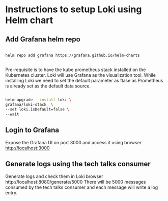 # Instructions to setup Loki using Helm chart

## Add Grafana helm repo

```code

helm repo add grafana https://grafana.github.io/helm-charts

```

## 

Pre-requisite is to have the kube prometheus stack installed on the Kubernetes cluster. Loki will use Grafana as the visualization tool. 
While installing Loki we need to set the default parameter as flase as Prometheus is already set as the default data source.

```bash

helm upgrade --install loki \
grafana/loki-stack  \
--set loki.isDefault=false \
--wait

```

## Login to Grafana

Expose the Grafana UI on port 3000 and access it using browser [http://localhost:3000](http://localhost:3000)

## Generate logs using the tech talks consumer

Generate logs and check them in Loki browser http://localhost:8080/generate/5000
There will be 5000 messages consumed by the tech talks consumer and each message will write a log entry.

